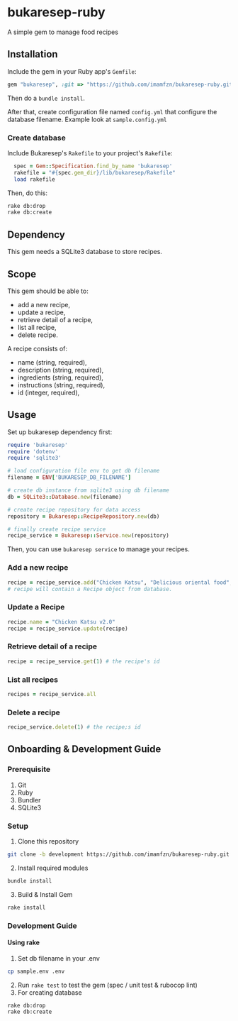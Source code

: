 # bukaresep-ruby

A simple gem to manage food recipes

## Installation

Include the gem in your Ruby app's `Gemfile`:

```ruby
gem "bukaresep", :git => "https://github.com/imamfzn/bukaresep-ruby.git", :branch => "development"
```

Then do a `bundle install`.

After that, create configuration file named `config.yml` that configure the database filename. Example look at `sample.config.yml`

### Create database

Include Bukaresep's `Rakefile` to your project's `Rakefile`:

```ruby
  spec = Gem::Specification.find_by_name 'bukaresep'
  rakefile = "#{spec.gem_dir}/lib/bukaresep/Rakefile"
  load rakefile
```

Then, do this:

```sh
rake db:drop
rake db:create
```

## Dependency

This gem needs a SQLite3 database to store recipes.

## Scope

This gem should be able to:

* add a new recipe,
* update a recipe,
* retrieve detail of a recipe,
* list all recipe,
* delete recipe.

A recipe consists of:

* name (string, required),
* description (string, required),
* ingredients (string, required),
* instructions (string, required),
* id (integer, required),

## Usage

Set up bukaresep dependency first:

```ruby
require 'bukaresep'
require 'dotenv'
require 'sqlite3'

# load configuration file env to get db filename
filename = ENV['BUKARESEP_DB_FILENAME']

# create db instance from sqlite3 using db filename
db = SQLite3::Database.new(filename)

# create recipe repository for data access
repository = Bukaresep::RecipeRepository.new(db)

# finally create recipe service
recipe_service = Bukaresep::Service.new(repository)
```

Then, you can use `bukaresep service` to manage your recipes.

### Add a new recipe

```ruby
recipe = recipe_service.add("Chicken Katsu", "Delicious oriental food", "Chicken, egg, salt", "Just merge all ingredients")
# recipe will contain a Recipe object from database.
```

### Update a Recipe

```ruby
recipe.name = "Chicken Katsu v2.0"
recipe = recipe_service.update(recipe)
```

### Retrieve detail of a recipe

```ruby
recipe = recipe_service.get(1) # the recipe's id
```

### List all recipes

```ruby
recipes = recipe_service.all
```

### Delete a recipe

```ruby
recipe_service.delete(1) # the recipe;s id
```

## Onboarding & Development Guide

### Prerequisite

1. Git
2. Ruby
3. Bundler
4. SQLite3

### Setup

1. Clone this repository
```bash
git clone -b development https://github.com/imamfzn/bukaresep-ruby.git
```
2. Install required modules
```bash
bundle install
```
3. Build & Install Gem
```bash
rake install
```

### Development Guide

#### Using rake

1. Set db filename in your .env
```bash
cp sample.env .env
```
2. Run ```rake test``` to test the gem (spec / unit test & rubocop lint)
3. For creating database
```bash
rake db:drop
rake db:create
```